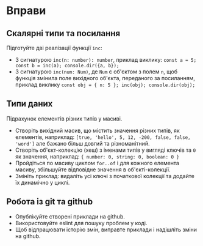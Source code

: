 # Вправи

## Скалярні типи та посилання

Підготуйте дві реалізації функції `inc`:

- З сигнатурою `inc(n: number): number`,
приклад виклику: `const a = 5; const b = inc(a); console.dir({a, b});`
- З сигнатурою `inc(num: Num)`, де `Num` є об'єктом з полем `n`,
щоб функція змінила поле вихідного об'єкта, переданого за посиланням,
приклад виклику `const obj = { n: 5 }; inc(obj); console.dir(obj);`

## Типи даних

Підрахунок елементів різних типів у масиві.

- Створіть вихідний масив, що містить значення різних типів, як
елементів, наприклад: `[true, 'hello', 5, 12, -200, false, false, 'word']`
але бажано більш довгий та різноманітний.
- Створіть об'єкт-колекцію (хеш) з іменами типів у вигляді ключів та `0` як
значення, наприклад: `{ number: 0, string: 0, boolean: 0 }`
- Пройдіться по масиву циклом `for..of` і для кожного елемента масиву,
збільшуйте відповідне значення в об'єкті-колекції.
- Змініть приклад: видаліть усі ключі з початкової колекції та додайте їх
динамічно у циклі.

## Робота із git та github

- Опублікуйте створені приклади на github.
- Використовуйте eslint для пошуку проблем у коді.
- Щоб відпрацювати історію змін, виправте приклади і надішліть зміни на github.
